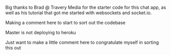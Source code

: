 

Big thanks to Brad @ Travery Media for the starter code for this chat app, as well as his tutorial 
that got me started with websockets and socket.io.

Making a comment here to start to sort out the codebase

Master is not deploying to heroku

Just want to make a little comment here to congratulate myself in sorting this out